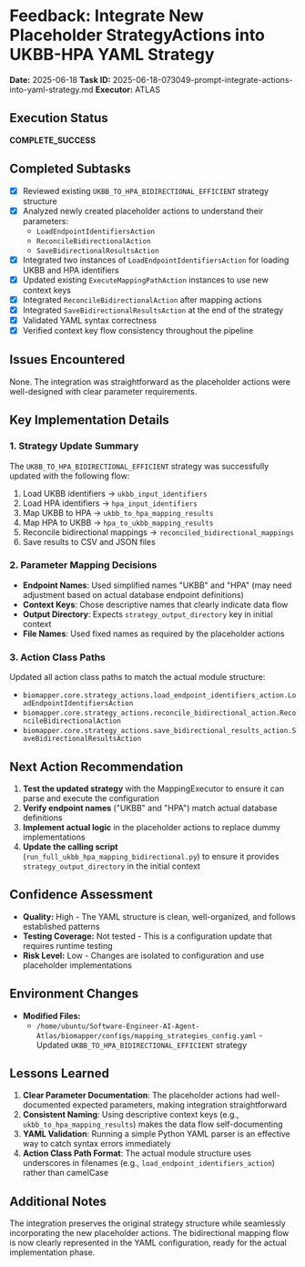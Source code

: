 # Feedback: Integrate New Placeholder StrategyActions into UKBB-HPA YAML Strategy

**Date:** 2025-06-18
**Task ID:** 2025-06-18-073049-prompt-integrate-actions-into-yaml-strategy.md
**Executor:** ATLAS

## Execution Status
**COMPLETE_SUCCESS**

## Completed Subtasks
- [x] Reviewed existing `UKBB_TO_HPA_BIDIRECTIONAL_EFFICIENT` strategy structure
- [x] Analyzed newly created placeholder actions to understand their parameters:
  - `LoadEndpointIdentifiersAction`
  - `ReconcileBidirectionalAction`
  - `SaveBidirectionalResultsAction`
- [x] Integrated two instances of `LoadEndpointIdentifiersAction` for loading UKBB and HPA identifiers
- [x] Updated existing `ExecuteMappingPathAction` instances to use new context keys
- [x] Integrated `ReconcileBidirectionalAction` after mapping actions
- [x] Integrated `SaveBidirectionalResultsAction` at the end of the strategy
- [x] Validated YAML syntax correctness
- [x] Verified context key flow consistency throughout the pipeline

## Issues Encountered
None. The integration was straightforward as the placeholder actions were well-designed with clear parameter requirements.

## Key Implementation Details

### 1. Strategy Update Summary
The `UKBB_TO_HPA_BIDIRECTIONAL_EFFICIENT` strategy was successfully updated with the following flow:
1. Load UKBB identifiers → `ukbb_input_identifiers`
2. Load HPA identifiers → `hpa_input_identifiers`
3. Map UKBB to HPA → `ukbb_to_hpa_mapping_results`
4. Map HPA to UKBB → `hpa_to_ukbb_mapping_results`
5. Reconcile bidirectional mappings → `reconciled_bidirectional_mappings`
6. Save results to CSV and JSON files

### 2. Parameter Mapping Decisions
- **Endpoint Names**: Used simplified names "UKBB" and "HPA" (may need adjustment based on actual database endpoint definitions)
- **Context Keys**: Chose descriptive names that clearly indicate data flow
- **Output Directory**: Expects `strategy_output_directory` key in initial context
- **File Names**: Used fixed names as required by the placeholder actions

### 3. Action Class Paths
Updated all action class paths to match the actual module structure:
- `biomapper.core.strategy_actions.load_endpoint_identifiers_action.LoadEndpointIdentifiersAction`
- `biomapper.core.strategy_actions.reconcile_bidirectional_action.ReconcileBidirectionalAction`
- `biomapper.core.strategy_actions.save_bidirectional_results_action.SaveBidirectionalResultsAction`

## Next Action Recommendation
1. **Test the updated strategy** with the MappingExecutor to ensure it can parse and execute the configuration
2. **Verify endpoint names** ("UKBB" and "HPA") match actual database definitions
3. **Implement actual logic** in the placeholder actions to replace dummy implementations
4. **Update the calling script** (`run_full_ukbb_hpa_mapping_bidirectional.py`) to ensure it provides `strategy_output_directory` in the initial context

## Confidence Assessment
- **Quality:** High - The YAML structure is clean, well-organized, and follows established patterns
- **Testing Coverage:** Not tested - This is a configuration update that requires runtime testing
- **Risk Level:** Low - Changes are isolated to configuration and use placeholder implementations

## Environment Changes
- **Modified Files:**
  - `/home/ubuntu/Software-Engineer-AI-Agent-Atlas/biomapper/configs/mapping_strategies_config.yaml` - Updated `UKBB_TO_HPA_BIDIRECTIONAL_EFFICIENT` strategy

## Lessons Learned
1. **Clear Parameter Documentation**: The placeholder actions had well-documented expected parameters, making integration straightforward
2. **Consistent Naming**: Using descriptive context keys (e.g., `ukbb_to_hpa_mapping_results`) makes the data flow self-documenting
3. **YAML Validation**: Running a simple Python YAML parser is an effective way to catch syntax errors immediately
4. **Action Class Path Format**: The actual module structure uses underscores in filenames (e.g., `load_endpoint_identifiers_action`) rather than camelCase

## Additional Notes
The integration preserves the original strategy structure while seamlessly incorporating the new placeholder actions. The bidirectional mapping flow is now clearly represented in the YAML configuration, ready for the actual implementation phase.